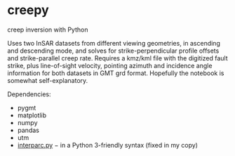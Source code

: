 # creepy 
creep inversion with Python

Uses two InSAR datasets from different viewing geometries, in ascending and descending mode, and solves for strike-perpendicular profile offsets and strike-parallel creep rate. Requires a kmz/kml file with the digitized fault strike, plus line-of-sight velocity, pointing azimuth and incidence angle information for both datasets in GMT grd format. Hopefully the notebook is somewhat self-explanatory.

Dependencies:
- pygmt
- matplotlib
- numpy
- pandas
- utm
- [interparc.py](https://github.com/rsyi/python-lib/blob/master/interparc.py) $-$ in a Python 3-friendly syntax (fixed in my copy)
